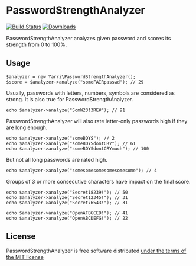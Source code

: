 PasswordStrengthAnalyzer
========================

[![Build Status](https://app.travis-ci.com/yarri/PasswordStrengthAnalyzer.svg?branch=master)](https://app.travis-ci.com/yarri/PasswordStrengthAnalyzer)
[![Downloads](https://img.shields.io/packagist/dt/yarri/password-strength-analyzer.svg)](https://packagist.org/packages/yarri/password-strength-analyzer)

PasswordStrengthAnalyzer analyzes given password and scores its strength from 0 to 100%.

Usage
-----

    $analyzer = new Yarri\PasswordStrengthAnalyzer();
    $score = $analyzer->analyze("someFAIRpasswd"); // 29

Usually, passwords with letters, numbers, symbols are considered as strong. It is also true for PasswordStrengthAnalyzer.

    echo $analyzer->analyze("SomW23!3RE#"); // 91

PasswordStrengthAnalyzer will also rate letter-only passwords high if they are long enough.

    echo $analyzer->analyze("someBOYS"); // 2
    echo $analyzer->analyze("someBOYSdontCRY"); // 61
    echo $analyzer->analyze("someBOYSdontCRYmuch"); // 100

But not all long passwords are rated high.

    echo $analyzer->analyze("somesomesomesomesomesome"); // 4

Groups of 3 or more consecutive characters have impact on the final score.

    echo $analyzer->analyze("Secret18239!"); // 50
    echo $analyzer->analyze("Secret12345!"); // 31
    echo $analyzer->analyze("Secret76543!"); // 31

    echo $analyzer->analyze("OpenAFBGCED!"); // 41
    echo $analyzer->analyze("OpenABCDEFG!"); // 22

License
-------

PasswordStrengthAnalyzer is free software distributed [under the terms of the MIT license](http://www.opensource.org/licenses/mit-license)


[//]: # ( vim: set ts=2 et: )

